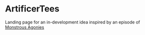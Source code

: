 # ArtificerTees
Landing page for an in-development idea inspired by an episode of [Monstrous Agonies](https://www.monstrousagonies.co.uk/post/episode-ninety-seven)
